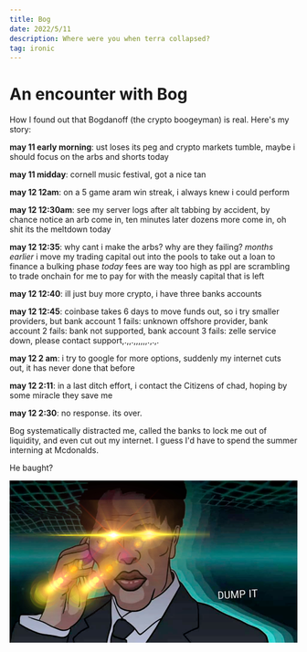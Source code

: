 ```yaml
---
title: Bog
date: 2022/5/11
description: Where were you when terra collapsed?
tag: ironic
---
```


# An encounter with Bog

How I found out that Bogdanoff (the crypto boogeyman) is real. Here's my story:

**may 11 early morning**: ust loses its peg and crypto markets tumble, maybe i should focus on the arbs and shorts today

**may 11 midday**: cornell music festival, got a nice tan 

**may 12 12am**: on a 5 game aram win streak, i always knew i could perform 

**may 12 12:30am**: see my server logs after alt tabbing by accident, by chance notice an arb come in, ten minutes later dozens more come in, oh shit its the meltdown today

**may 12 12:35**: why cant i make the arbs? why are they failing? *months earlier* i move my trading capital out into the pools to take out a loan to finance a bulking phase *today* fees are way too high as ppl are scrambling to trade onchain for me to pay for with the measly capital that is left

**may 12 12:40**: ill just buy more crypto, i have three banks accounts

**may 12 12:45**: coinbase takes 6 days to move funds out, so i try smaller providers, but bank account 1 fails: unknown offshore provider, bank account 2 fails: bank not supported, bank account 3 fails: zelle service down, please contact support,.,,.,,,,,,.,.,.

**may 12 2 am**: i try to google for more options, suddenly my internet cuts out, it has never done that before

**may 12 2:11**: in a last ditch effort, i contact the Citizens of chad, hoping by some miracle they save me

**may 12 2:30**: no response. its over.

Bog systematically distracted me, called the banks to lock me out of liquidity, and even cut out my internet. I guess I'd have to spend the summer interning at Mcdonalds.

He baught?

![alt text](memed-io-output.jpeg)